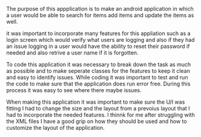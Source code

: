The purpose of this appplication is to make an android application in which a user would be able to search for items add items and update the items as well.

it was important to incorporate many features for this appliation such as a login screen which would verify what users are logging and also if they had an issue logging in a user would have the ability 
to reset their password if needed and also retrive a user name if it is forgotten.

To code this application it was necessary to break down the task as much as possible and to make seperate classes for the features to keep it clean and easy to identify issues.
While coding it was important to test and run the code to make sure that the application does run error free. During this process it was easy to see where there maybe issues.

When making this application it was important to make sure the U/I was fitting I had to change the size and the layout from a prevoius layout that I had to incorporate the needed features.
I thinnk for me after struggling with the XML files I have a good grip on how they should be used and how to customize the layout of the application.
